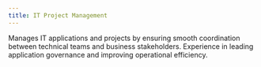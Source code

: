 ```yaml
---
title: IT Project Management
---
```


Manages IT applications and projects by ensuring smooth coordination between technical teams and business stakeholders. Experience in leading application governance and improving operational efficiency.